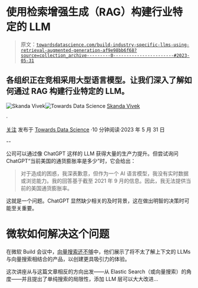 # 使用检索增强生成（RAG）构建行业特定的 LLM

> 原文：[`towardsdatascience.com/build-industry-specific-llms-using-retrieval-augmented-generation-af9e98bb6f68?source=collection_archive---------0-----------------------#2023-05-31`](https://towardsdatascience.com/build-industry-specific-llms-using-retrieval-augmented-generation-af9e98bb6f68?source=collection_archive---------0-----------------------#2023-05-31)

## 各组织正在竞相采用大型语言模型。让我们深入了解如何通过 RAG 构建行业特定的 LLM。

[](https://skanda-vivek.medium.com/?source=post_page-----af9e98bb6f68--------------------------------)![Skanda Vivek](https://skanda-vivek.medium.com/?source=post_page-----af9e98bb6f68--------------------------------)[](https://towardsdatascience.com/?source=post_page-----af9e98bb6f68--------------------------------)![Towards Data Science](https://towardsdatascience.com/?source=post_page-----af9e98bb6f68--------------------------------) [Skanda Vivek](https://skanda-vivek.medium.com/?source=post_page-----af9e98bb6f68--------------------------------)

·

[关注](https://medium.com/m/signin?actionUrl=https%3A%2F%2Fmedium.com%2F_%2Fsubscribe%2Fuser%2F220d9bbb8014&operation=register&redirect=https%3A%2F%2Ftowardsdatascience.com%2Fbuild-industry-specific-llms-using-retrieval-augmented-generation-af9e98bb6f68&user=Skanda+Vivek&userId=220d9bbb8014&source=post_page-220d9bbb8014----af9e98bb6f68---------------------post_header-----------) 发布于 [Towards Data Science](https://towardsdatascience.com/?source=post_page-----af9e98bb6f68--------------------------------) ·10 分钟阅读·2023 年 5 月 31 日 [](https://medium.com/m/signin?actionUrl=https%3A%2F%2Fmedium.com%2F_%2Fvote%2Ftowards-data-science%2Faf9e98bb6f68&operation=register&redirect=https%3A%2F%2Ftowardsdatascience.com%2Fbuild-industry-specific-llms-using-retrieval-augmented-generation-af9e98bb6f68&user=Skanda+Vivek&userId=220d9bbb8014&source=-----af9e98bb6f68---------------------clap_footer-----------)

--

[](https://medium.com/m/signin?actionUrl=https%3A%2F%2Fmedium.com%2F_%2Fbookmark%2Fp%2Faf9e98bb6f68&operation=register&redirect=https%3A%2F%2Ftowardsdatascience.com%2Fbuild-industry-specific-llms-using-retrieval-augmented-generation-af9e98bb6f68&source=-----af9e98bb6f68---------------------bookmark_footer-----------)

公司可以通过像 ChatGPT 这样的 LLM 获得大量的生产力提升。但尝试询问 ChatGPT“当前美国的通货膨胀率是多少”时，它会给出：

> 对于造成的困惑，我深表歉意，但作为一个 AI 语言模型，我没有实时数据或浏览能力。我的回答基于截至 2021 年 9 月的信息。因此，我无法提供当前的美国通货膨胀率。

这就是一个问题。ChatGPT 显然缺少相关的及时背景，这在做出明智的决策时可能至关重要。

# 微软如何解决这个问题

在微软 Build 会议中，[向量搜索还不够](https://build.microsoft.com/en-US/sessions/038984b3-7c5d-4cc6-b24e-5d9f62bc2f0e?wt.mc_ID=Build2023_esc_corp_em_oo_mto_Marketo_FPnews_Elastic)中，他们展示了将不太了解上下文的 LLMs 与向量搜索相结合的产品，以创建更具吸引力的体验。

这次讲座从与这篇文章相反的方向出发——从 Elastic Search（或向量搜索）的角度——并且提出了单纯搜索的局限性，添加 LLM 层可以大大改进…
